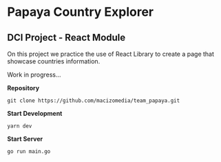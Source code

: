 # Papaya Country Explorer

## DCI Project - React Module

On this project we practice the use of React Library to create a page that showcase countries information.

Work in progress...

__Repository__

```shell
git clone https://github.com/macizomedia/team_papaya.git
```


__Start Development__


```shell
yarn dev
```

__Start Server__



```shell
go run main.go
```
